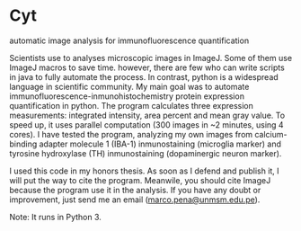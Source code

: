 # Cyt

automatic image analysis for immunofluorescence quantification

Scientists use to analyses microscopic images in ImageJ. Some of them use ImageJ macros to save time. 
however, there are few who can write scripts in java to fully automate the process. In contrast, python is a  widespread language  in scientific community. My main goal was to automate immunofluorescence-inmunohistochemistry protein expression quantification in python. The program calculates three expression measurements: 
integrated intensity, area percent and mean gray value. 
To speed up, it uses parallel computation (300 images in ~2 minutes, using 4 cores). 
I have tested the program, analyzing my own images from calcium-binding adapter molecule 1 (IBA-1) inmunostaining (microglia marker) 
and tyrosine hydroxylase (TH) inmunostaining (dopaminergic neuron marker). 

I used this code in my honors thesis. As soon as I defend and publish it, I will put the way to cite the program. Meanwile, you should cite ImageJ because the program use it in the analysis. If you have any doubt or improvement, just send me an email (marco.pena@unmsm.edu.pe). 

Note: It runs in Python 3. 


